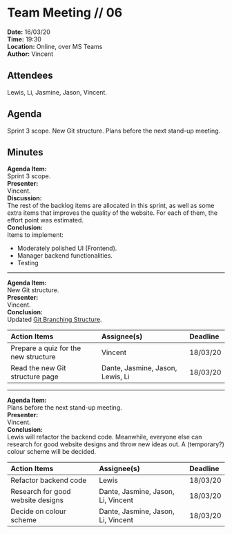 # Team Meeting // 06
**Date:** 16/03/20\
**Time:** 19:30\
**Location:** Online, over MS Teams\
**Author:** Vincent

## Attendees
Lewis, Li, Jasmine, Jason, Vincent.

## Agenda
Sprint 3 scope. New Git structure. Plans before the next stand-up meeting.

## Minutes
**Agenda Item:**\
Sprint 3 scope.\
**Presenter:**\
Vincent.\
**Discussion:**\
The rest of the backlog items are allocated in this sprint, as well as some extra items that improves the quality of the website. For each of them, the effort point was estimated.\
**Conclusion:**\
Items to implement:
- Moderately polished UI (Frontend).
- Manager backend functionalities.
- Testing

---
**Agenda Item:**\
New Git structure.\
**Presenter:**\
Vincent.\
**Conclusion:**\
Updated [Git Branching Structure](/Documentation/Git-Branching-Structure). 

|Action Items|Assignee(s)|Deadline|
|:-----------|:----------|:-------|
|Prepare a quiz for the new structure|Vincent|18/03/20|
|Read the new Git structure page|Dante, Jasmine, Jason, Lewis, Li|18/03/20|

---
**Agenda Item:**\
Plans before the next stand-up meeting.\
**Presenter:**\
Vincent.\
**Conclusion:**\
Lewis will refactor the backend code. Meanwhile, everyone else can research for good website designs and throw new ideas out. A (temporary?) colour scheme will be decided.

|Action Items|Assignee(s)|Deadline|
|:-----------|:----------|:-------|
|Refactor backend code|Lewis|18/03/20|
|Research for good website designs|Dante, Jasmine, Jason, Li, Vincent|18/03/20|
|Decide on colour scheme|Dante, Jasmine, Jason, Li, Vincent|18/03/20|